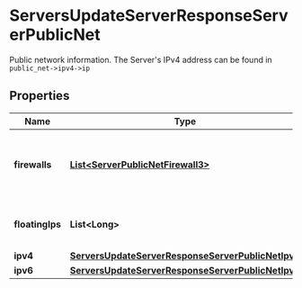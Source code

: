 

# ServersUpdateServerResponseServerPublicNet

Public network information. The Server's IPv4 address can be found in `public_net->ipv4->ip`

## Properties

| Name | Type | Description | Notes |
|------------ | ------------- | ------------- | -------------|
|**firewalls** | [**List&lt;ServerPublicNetFirewall3&gt;**](ServerPublicNetFirewall3.md) | Firewalls applied to the public network interface of this Server |  [optional] |
|**floatingIps** | **List&lt;Long&gt;** | IDs of Floating IPs assigned to this Server |  |
|**ipv4** | [**ServersUpdateServerResponseServerPublicNetIpv4**](ServersUpdateServerResponseServerPublicNetIpv4.md) |  |  |
|**ipv6** | [**ServersUpdateServerResponseServerPublicNetIpv6**](ServersUpdateServerResponseServerPublicNetIpv6.md) |  |  |



